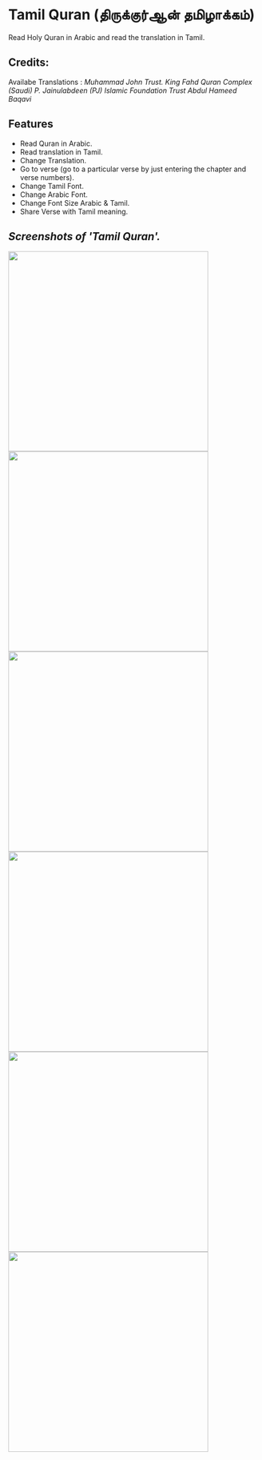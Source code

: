 # Tamil Quran (திருக்குர்ஆன் தமிழாக்கம்)


Read Holy Quran in Arabic and read the translation in Tamil.

## Credits:

Availabe Translations : 
*Muhammad John Trust.*
*King Fahd Quran Complex (Saudi)*
*P. Jainulabdeen (PJ)*
*Islamic Foundation Trust*
*Abdul Hameed Baqavi*

## Features
- Read Quran in Arabic.
- Read translation in Tamil.
- Change Translation.
- Go to verse (go to a particular verse by just entering the chapter and verse numbers).
- Change Tamil Font.
- Change Arabic Font.
- Change Font Size Arabic & Tamil.  
- Share Verse with Tamil meaning.



## *Screenshots of 'Tamil Quran'.*

<p float="left">
  <img src="screenshots/Screenshot_20220721_122238.png" width="400" />
  <img src="screenshots/Screenshot_20220801_092410.png" width="400" /> 
  <img src="screenshots/Screenshot_20220801_092605.png" width="400" />
  <img src="screenshots/Screenshot_20220801_092523.png" width="400" />
  <img src="screenshots/Screenshot_20220801_092434.png" width="400" />
  <img src="screenshots/Screenshot_20220801_092716.png" width="400" />
</p>